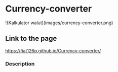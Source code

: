 # Currency-converter
!{Kalkulator walut](images/currency-converter.png)

## Link to the page
https://fiat126p.github.io/Currency-converter/

### Description
